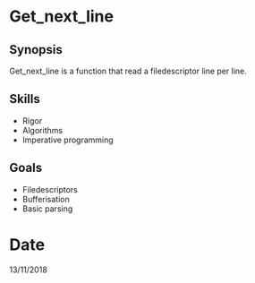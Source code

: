# Get_next_line

## Synopsis
Get_next_line is a function that read a filedescriptor line per line.

## Skills
- Rigor
- Algorithms
- Imperative programming

## Goals
- Filedescriptors
- Bufferisation
- Basic parsing

# Date
13/11/2018
